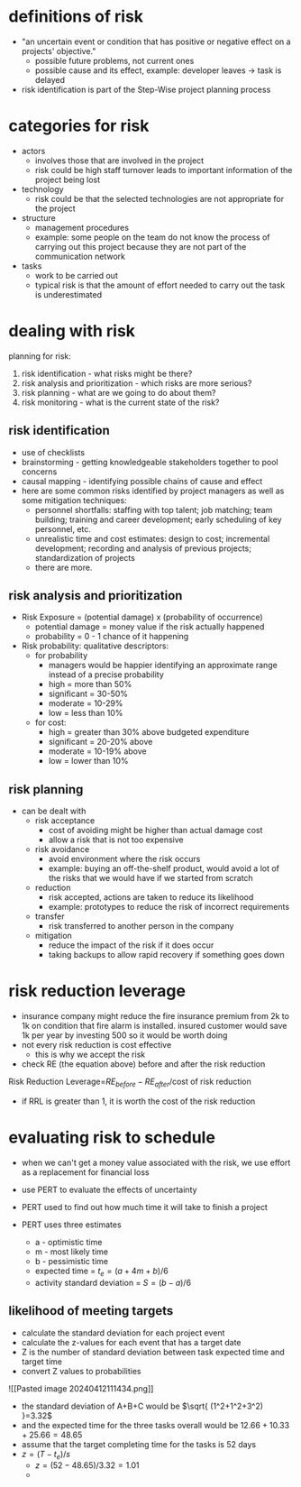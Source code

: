 
# definitions of risk 
- "an uncertain event or condition that has positive or negative effect on a projects' objective."
	- possible future problems, not current ones
	- possible cause and its effect, example: developer leaves -> task is delayed
- risk identification is part of the Step-Wise project planning process


# categories for risk
- actors
	- involves those that are involved in the project
	- risk could be high staff turnover leads to important information of the project being lost
- technology
	- risk could be that the selected technologies are not appropriate for the project
- structure
	- management procedures
	- example: some people on the team do not know the process of carrying out this project because they are not part of the communication network
- tasks
	- work to be carried out
	- typical risk is that the amount of effort needed to carry out the task is underestimated

# dealing with risk 
planning for risk:
1. risk identification - what risks might be there?
2. risk analysis and prioritization - which risks are more serious?
3. risk planning - what are we going to do about them?
4. risk monitoring - what is the current state of the risk?

## risk identification 
- use of checklists 
- brainstorming - getting knowledgeable stakeholders together to pool concerns
- causal mapping - identifying possible chains of cause and effect
- here are some common risks identified by project managers as well as some mitigation techniques:
	- personnel shortfalls: staffing with top talent; job matching; team building; training and career development; early scheduling of key personnel, etc.
	- unrealistic time and cost estimates: design to cost; incremental development; recording and analysis of previous projects; standardization of projects
	- there are more.
## risk analysis and prioritization 
- Risk Exposure = (potential damage) x (probability of occurrence)
	- potential damage = money value if the risk actually happened
	- probability = 0 - 1 chance of it happening
- Risk probability: qualitative descriptors:
	- for probability
		- managers would be happier identifying an approximate range instead of a precise probability
		- high = more than 50%
		- significant = 30-50%
		- moderate = 10-29%
		- low = less than 10%
	- for cost:
		- high = greater than 30% above budgeted expenditure
		- significant = 20-20% above
		- moderate = 10-19% above
		- low = lower than 10%

## risk planning
- can be dealt with
	- risk acceptance
		- cost of avoiding might be higher than actual damage cost
		- allow a risk that is not too expensive
	- risk avoidance
		- avoid environment where the risk occurs
		- example: buying an off-the-shelf product, would avoid a lot of the risks that we would have if we started from scratch
	- reduction
		- risk accepted, actions are taken to reduce its likelihood
		- example: prototypes to reduce the risk of incorrect requirements
	- transfer
		- risk transferred to another person in the company
	- mitigation
		- reduce the impact of the risk if it does occur
		- taking backups to allow rapid recovery if something goes down


# risk reduction leverage 
- insurance company might reduce the fire insurance premium from 2k to 1k on condition that fire alarm is installed. insured customer would save 1k per year by investing 500 so it would be worth doing
- not every risk reduction is cost effective
	- this is why we accept the risk
- check RE (the equation above) before and after the risk reduction

$\text{Risk Reduction Leverage=}RE_{before}-RE_{after}/\text{cost of risk reduction}$
- if RRL is greater than 1, it is worth the cost of the risk reduction


# evaluating risk to schedule 
- when we can't get a money value associated with the risk, we use effort as a replacement for financial loss
- use PERT to evaluate the effects of uncertainty

- PERT used to find out how much time it will take to finish a project

- PERT uses three estimates 
	- a - optimistic time
	- m - most likely time
	- b - pessimistic time
	- expected time = $t_{e}=(a+4m+b)/6$
	- activity standard deviation = $S = (b-a)/6$
## likelihood of meeting targets 
- calculate the standard deviation for each project event
- calculate the z-values for each event that has a target date
- Z is the number of standard deviation between task expected time and target time
- convert Z values to probabilities

![[Pasted image 20240412111434.png]]
- the standard deviation of A+B+C would be $\sqrt{ (1^2+1^2+3^2) }=3.32$
- and the expected time for the three tasks overall would be $12.66+10.33+25.66=48.65$
- assume that the target completing time for the tasks is 52 days
- $z=(T-t_{e})/s$
	- $z=(52-48.65)/3.32=1.01$
	- 